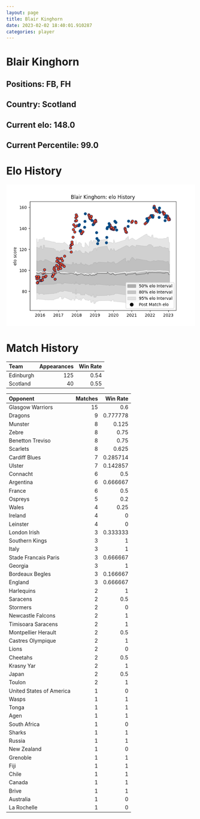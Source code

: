 ```yaml
---  
layout: page  
title: Blair Kinghorn  
date: 2023-02-02 18:40:01.910287  
categories: player  
---
```

# Blair Kinghorn

## Positions: FB, FH

## Country: Scotland

## Current elo: 148.0

## Current Percentile: 99.0

# Elo History


![elo history](history_BlairKinghorn.png)
# Match History


| Team      |   Appearances |   Win Rate |
|:----------|--------------:|-----------:|
| Edinburgh |           125 |       0.54 |
| Scotland  |            40 |       0.55 |

| Opponent                 |   Matches |   Win Rate |
|:-------------------------|----------:|-----------:|
| Glasgow Warriors         |        15 |   0.6      |
| Dragons                  |         9 |   0.777778 |
| Munster                  |         8 |   0.125    |
| Zebre                    |         8 |   0.75     |
| Benetton Treviso         |         8 |   0.75     |
| Scarlets                 |         8 |   0.625    |
| Cardiff Blues            |         7 |   0.285714 |
| Ulster                   |         7 |   0.142857 |
| Connacht                 |         6 |   0.5      |
| Argentina                |         6 |   0.666667 |
| France                   |         6 |   0.5      |
| Ospreys                  |         5 |   0.2      |
| Wales                    |         4 |   0.25     |
| Ireland                  |         4 |   0        |
| Leinster                 |         4 |   0        |
| London Irish             |         3 |   0.333333 |
| Southern Kings           |         3 |   1        |
| Italy                    |         3 |   1        |
| Stade Francais Paris     |         3 |   0.666667 |
| Georgia                  |         3 |   1        |
| Bordeaux Begles          |         3 |   0.166667 |
| England                  |         3 |   0.666667 |
| Harlequins               |         2 |   1        |
| Saracens                 |         2 |   0.5      |
| Stormers                 |         2 |   0        |
| Newcastle Falcons        |         2 |   1        |
| Timisoara Saracens       |         2 |   1        |
| Montpellier Herault      |         2 |   0.5      |
| Castres Olympique        |         2 |   1        |
| Lions                    |         2 |   0        |
| Cheetahs                 |         2 |   0.5      |
| Krasny Yar               |         2 |   1        |
| Japan                    |         2 |   0.5      |
| Toulon                   |         2 |   1        |
| United States of America |         1 |   0        |
| Wasps                    |         1 |   1        |
| Tonga                    |         1 |   1        |
| Agen                     |         1 |   1        |
| South Africa             |         1 |   0        |
| Sharks                   |         1 |   1        |
| Russia                   |         1 |   1        |
| New Zealand              |         1 |   0        |
| Grenoble                 |         1 |   1        |
| Fiji                     |         1 |   1        |
| Chile                    |         1 |   1        |
| Canada                   |         1 |   1        |
| Brive                    |         1 |   1        |
| Australia                |         1 |   0        |
| La Rochelle              |         1 |   0        |